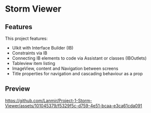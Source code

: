 # Storm Viewer

## Features
This project features:
* UIkit with Interface Builder (IB)
* Constraints via IB
* Connecting IB elements to code via Assistant or classes (IBOutlets)
* Tableview item listing
* ImageView, content and Navigation between screens
* Title properties for navigation and cascading behaviour as a prop
  
## Preview



https://github.com/Lanmir/Project-1-Storm-Viewer/assets/101045379/f5329f5c-d759-4e51-bcaa-e3ca61cda091


